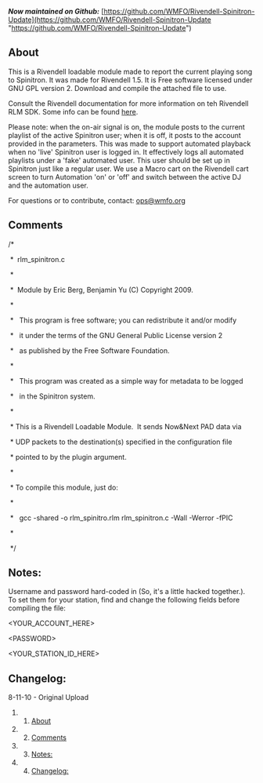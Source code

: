 ***Now maintained on Github:*** [https://github.com/WMFO/Rivendell-Spinitron-Update](https://github.com/WMFO/Rivendell-Spinitron-Update "https://github.com/WMFO/Rivendell-Spinitron-Update")

About
-----

This is a Rivendell loadable module made to report the current playing song to Spinitron. It was made for Rivendell 1.5. It is Free software licensed under GNU GPL version 2. Download and compile the attached file to use.

Consult the Rivendell documentation for more information on teh Rivendell RLM SDK. Some info can be found [here](http://rivendell.tryphon.org/wiki/index.php/Rivendell_Loadable_Module_(RLM)_SDK_-_For_Sending_Now_%26_Next_Data_to_external_systems "http://rivendell.tryphon.org/wiki/index.php/Rivendell_Loadable_Module_(RLM)_SDK_-_For_Sending_Now_&_Next_Data_to_external_systems").

Please note: when the on-air signal is on, the module posts to the current playlist of the active Spinitron user; when it is off, it posts to the account provided in the parameters. This was made to support automated playback when no 'live' Spinitron user is logged in. It effectively logs all automated playlists under a 'fake' automated user. This user should be set up in Spinitron just like a regular user. We use a Macro cart on the Rivendell cart screen to turn Automation 'on' or 'off' and switch between the active DJ and the automation user.

For questions or to contribute, contact: [ops@wmfo.org](mailto:ops@wmfo.org "mailto:ops@wmfo.org")

Comments
--------

/\*

 \*  rlm\_spinitron.c

 \*  

 \*  Module by Eric Berg, Benjamin Yu (C) Copyright 2009.

 \*

 \*   This program is free software; you can redistribute it and/or modify

 \*   it under the terms of the GNU General Public License version 2

 \*   as published by the Free Software Foundation.

 \*   

 \*   This program was created as a simple way for metadata to be logged

 \*   in the Spinitron system.

 \*

 \* This is a Rivendell Loadable Module.  It sends Now&Next PAD data via

 \* UDP packets to the destination(s) specified in the configuration file 

 \* pointed to by the plugin argument.

 \*

 \* To compile this module, just do:

 \* 

 \*   gcc -shared -o rlm\_spinitro.rlm rlm\_spinitron.c -Wall -Werror -fPIC

 \*

 \*/

Notes:
------

Username and password hard-coded in (So, it's a little hacked together.). To set them for your station, find and change the following fields before compiling the file:

\<YOUR\_ACCOUNT\_HERE\>

\<PASSWORD\>

\<YOUR\_STATION\_ID\_HERE\>

Changelog:
----------

8-11-10 - Original Upload

1.  1. [About](#About)
2.  2. [Comments](#Comments)
3.  3. [Notes:](#Notes:)
4.  4. [Changelog:](#Changelog:)

